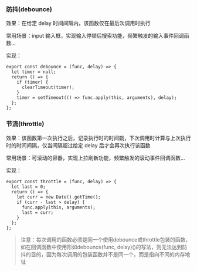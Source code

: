 ### 防抖(debounce)

效果：在给定 delay 时间间隔内，该函数仅在最后次调用时执行

常用场景：input 输入框，实现输入停顿后搜索功能，频繁触发的输入事件回调函数...

实现：

```
export const debounce = (func, delay) => {
  let timer = null;
  return () => {
    if (timer) {
      clearTimeout(timer);
    }
    timer = setTimeout(() => func.apply(this, arguments), delay);
  };
};
```

### 节流(throttle)

效果：该函数第一次执行之后，记录执行时的时间戳，下次调用时计算与上次执行时的时间间隔，仅当间隔超过给定 delay 后才会再次执行该函数

常用场景：可滚动的容器，实现上拉刷新功能，频繁触发的滚动事件回调函数...

实现：

```
export const throttle = (func, delay) => {
  let last = 0;
  return () => {
    let curr = new Date().getTime();
    if (curr - last > delay) {
      func.apply(this, arguments);
      last = curr;
    }
  };
};
```

> 注意：每次调用的函数必须是同一个使用debounce或throttle包装的函数，如在回调函数中使用形如debounce(func, delay)()的写法，则无法达到防抖的目的，因为每次调用的包装函数并不是同一个，而是指向不同的内存地址
